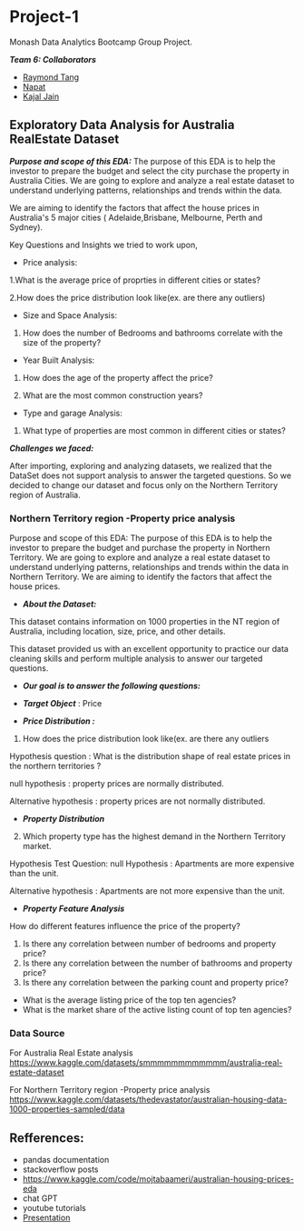 # Project-1
Monash Data Analytics Bootcamp Group Project.

***Team 6: Collaborators***
+ [Raymond Tang](https://github.com/Raymond8837)
+ [Napat](https://github.com/dakhushi/Project-1-Team-6/commits?author=NVSung)
+ [Kajal Jain](https://github.com/kajalkjain)

## Exploratory Data Analysis for Australia RealEstate Dataset

***Purpose and scope of this EDA:***
The purpose of this EDA is to help the investor to prepare the budget and select the city purchase the property in Australia Cities. 
We are going to explore and analyze a real estate dataset to understand underlying patterns, relationships and trends within the data.

We are aiming to identify the factors that affect the house prices in Australia's 5 major cities ( Adelaide,Brisbane, Melbourne, Perth and Sydney).

Key Questions and Insights we tried to work upon,

+ Price analysis:

1.What is the average price of proprties in different cities or states?

2.How does the price distribution look like(ex. are there any outliers)

+ Size and Space Analysis:

1. How does the number of Bedrooms and bathrooms correlate with the size of the property?

+ Year Built Analysis:

1. How does the age of the property affect the price?

2. What are the most common construction years?

+ Type and garage Analysis:

1. What type of properties are most common in different cities or states?

***Challenges we faced:*** 

After importing, exploring and analyzing datasets, we realized that the DataSet does not support analysis to answer the targeted questions. So we decided to change our dataset and focus only on the Northern Territory region of Australia. 

### Northern Territory region -Property price analysis
Purpose and scope of this EDA:
The purpose of this EDA is to help the investor to prepare the budget and purchase the property in Northern Territory. We are going to explore and analyze a real estate dataset to understand underlying patterns, relationships and trends within the data in Northern Territory. We are aiming to identify the factors that affect the house prices.

+ ***About the Dataset:***

This dataset contains information on 1000 properties in the NT region of Australia, including location, size, price, and other details.

This dataset provided us with an excellent opportunity to practice our data cleaning skills and perform multiple analysis to answer our targeted questions.

+ ***Our goal is to answer the following questions:***

+ ***Target Object*** : Price

+ ***Price Distribution :***

1. How does the price distribution look like(ex. are there any outliers

Hypothesis question    :  What is the distribution shape of real estate prices in the northern territories  ?

null hypothesis        : property prices are normally distributed.

Alternative hypothesis : property prices are not normally distributed.

+ ***Property Distribution***

2. Which property type has the highest demand in the Northern Territory market.

Hypothesis Test Question: null Hypothesis : Apartments are more expensive than the unit.

Alternative hypothesis : Apartments are not more expensive than the unit.

+ ***Property Feature Analysis***

How do different features influence the price of the property?
1. Is there any correlation between number of bedrooms and property price?
2. Is there any correlation between the number of bathrooms and property price?
3. Is there any correlation between the parking count and property price?

+ What is the average listing price of the top ten agencies?
+ What is the market share of the active listing count of top ten agencies?

### Data Source
For Australia Real Estate analysis
https://www.kaggle.com/datasets/smmmmmmmmmmmm/australia-real-estate-dataset

For Northern Territory region -Property price analysis
https://www.kaggle.com/datasets/thedevastator/australian-housing-data-1000-properties-sampled/data

## Refferences:
+ pandas documentation
+ stackoverflow posts
+ https://www.kaggle.com/code/mojtabaameri/australian-housing-prices-eda
+ chat GPT
+ youtube tutorials
+ [Presentation](https://www.canva.com/design/DAGKcclqCgw/PH8Jo1i9jclEd3CP5xk_OQ/edit?utm_content=DAGKcclqCgw&utm_campaign=designshare&utm_medium=link2&utm_source=sharebutton)
